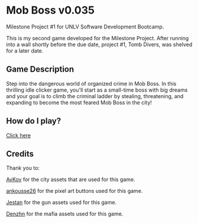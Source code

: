 # Mob Boss v0.035

Milestone Project #1 for UNLV Software Development Bootcamp.

This is my second game developed for the Milestone Project. After running into a wall shortly before the due date, project #1, Tomb Divers, was shelved for a later date.

## Game Description

Step into the dangerous world of organized crime in Mob Boss. In this thrilling idle clicker game, you'll start as a small-time boss with big dreams and your goal is to climb the criminal ladder by stealing, threatening, and expanding to become the most feared Mob Boss in the city!

## How do I play?

[Click here](https://zachplatypus.github.io/Mob-Boss/)

## Credits

Thank you to:

[AvKov](https://avkov.itch.io/city-tilemap-32x32) for the city assets that are used for this game.

[ankousse26](https://ankousse26.itch.io/pixel-art-boutons) for the pixel art buttons used for this game.

[Jestan](https://jestan.itch.io/weapons-pack) for the gun assets used for this game.

[Denzhn](https://denzhn.itch.io/pixelart-mafia-characters) for the mafia assets used for this game.